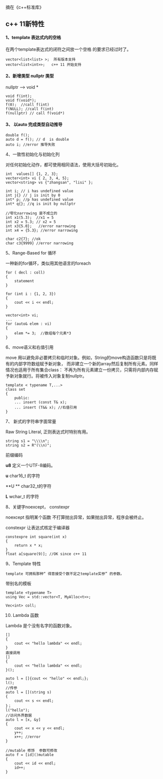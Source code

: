 摘在《c++标准库》

## c++ 11新特性

#### 1、template 表达式内的空格

在两个template表达式的闭符之间放一个空格 的要求已经过时了。

```
vector<list<list> >;  所有版本支持
vector<list<int>>;   c++ 11 开始支持
```

#### 2、新增类型 nullptr 类型

nullptr --&gt; void \*

```
void f(int);
void f(void*);
f(0);  //call f(int)
f(NULL); //call f(int)
f(nullptr) // call f(void*)
```

#### 3、 以auto 完成类型自动推导

```
double f();
auto d = f(); // d  is double
auto i; //error 推导失败
```

4、一致性初始化与初始化列

对任何初始化动作，都可使用相同语法，使用大括号初始化。

```
int  values[] {1, 2, 3};
vecter<int> vi { 2, 3, 4, 5};
vector<string> vs {"zhangsan", "lisi" };

int i; // i has undefined value
int j{} // j is init by 0
int* p; //p has undefined value
int* q{}; //q is init by nullptr

//窄化narrowing 是不成立的
int x1(5.3);  //x1 = 5
int x2 = 5.3; // x2 = 5
int x3{5.0};   //error narrowing
int x4 = {5.3}; //error narrowing

char c2{7}; //ok
char c3{9999} //error narrowing
```

5、Range-Based for 循环

一种新的for循环，类似用其他语言的foreach

```
for ( decl : coll)
{
    statement
}

for (int i : {1, 2, 3})
{
    cout << i << endl;
}

vector<int> vi;
...
for (auto& elem : vi)
{
    elem *= 3;  //数组每个元素*3
}
```

6、move语义和右值引用

move 用以避免非必要拷贝和临时对象。例如，String的move构造函数只是将既有的内部字符数组赋予新对象， 而非建立一个新的array然后复制所有元素。同样情况也适用于所有集合class： 不再为所有元素建立一份拷贝，只需将内部内存赋予新对象就行。将被传入对象复制nullptr。

```
template < typename T,...>
class set
{
    public:
    ... insert (const T& x);
    ... insert (T&& x); //右值引用
}
```

7、 新式的字符串字面常量

Raw String Literal, 正则表达式时特别有用。

```
string s1 = "\\\\n";
string s2 = R"(\\n)";
```

前缀编码

**u8**  定义一个UTF-8编码。

**u**  char16\_t 的字符

**U ** char32\_t的字符

**L** wchar\_t 的字符

8、关键字noexcept， constexpr

noexcept   指明某个函数 不打算抛出异常，如果抛出异常，程序会被终止。

constexpr 让表达式核定于编译器

```
constexpre int square(int x)
{
    return x * x;
}
float a[square(9)]; //OK since c++ 11
```

9、Template 特性

```
template 可拥有那种“ 得意接受个数不定之template实参” 的参数。
```

带别名的模板

```
template <typename T>
using Vec = std::vector<T, MyAlloc<t>>;

Vec<int> coll;
```

10. Lambda 函数

Lambda 是个没有名字的函数对象。

```
[]
{
    cout << "hello lambda" << endl;
}
直接调用
[]
{
    cout << "hello lambda" << endl;
}();

auto l = []{cout << "hello" << endl;};
l();
//传参
auto l = [](string s)
{
    cout << s << endl;
}；
l("hello");
//访问外界数据
auto l = [x, &y]
{
    cout << x << y << endl;
    y++;
    x++; //error
}

//mutable 修饰  参数可修改
auto f = [id]()mutable
{
    cout << id << endl;
    id++;
}
```



